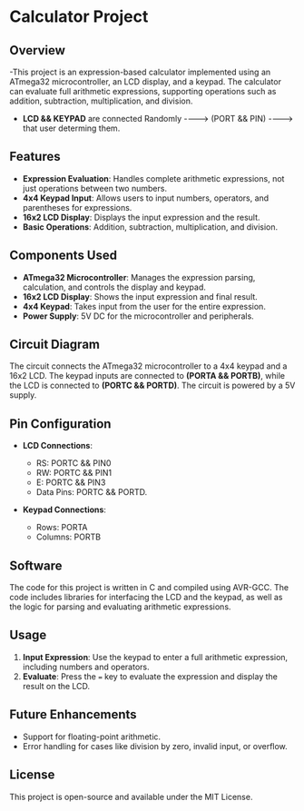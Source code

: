# Calculator Project

## Overview
-This project is an expression-based calculator implemented using an ATmega32 microcontroller, an LCD display, and a keypad. The calculator can evaluate full arithmetic expressions, supporting operations such as addition, subtraction, multiplication, and division.
- **LCD && KEYPAD** are connected Randomly ----> (PORT && PIN) ----> that user determing them.

## Features
- **Expression Evaluation**: Handles complete arithmetic expressions, not just operations between two numbers.
- **4x4 Keypad Input**: Allows users to input numbers, operators, and parentheses for expressions.
- **16x2 LCD Display**: Displays the input expression and the result.
- **Basic Operations**: Addition, subtraction, multiplication, and division.

## Components Used
- **ATmega32 Microcontroller**: Manages the expression parsing, calculation, and controls the display and keypad.
- **16x2 LCD Display**: Shows the input expression and final result.
- **4x4 Keypad**: Takes input from the user for the entire expression.
- **Power Supply**: 5V DC for the microcontroller and peripherals.
  

## Circuit Diagram
The circuit connects the ATmega32 microcontroller to a 4x4 keypad and a 16x2 LCD. The keypad inputs are connected to **(PORTA && PORTB)**, while the LCD is connected to **(PORTC && PORTD)**. The circuit is powered by a 5V supply.

## Pin Configuration
- **LCD Connections**:
  - RS: PORTC && PIN0
  - RW: PORTC && PIN1
  - E:  PORTC && PIN3
  - Data Pins: PORTC && PORTD.
  
- **Keypad Connections**:
  - Rows: PORTA
  - Columns: PORTB

## Software
The code for this project is written in C and compiled using AVR-GCC. The code includes libraries for interfacing the LCD and the keypad, as well as the logic for parsing and evaluating arithmetic expressions.

## Usage
1. **Input Expression**: Use the keypad to enter a full arithmetic expression, including numbers and operators.
2. **Evaluate**: Press the `=` key to evaluate the expression and display the result on the LCD.

## Future Enhancements
- Support for floating-point arithmetic.
- Error handling for cases like division by zero, invalid input, or overflow.

## License
This project is open-source and available under the MIT License.
